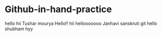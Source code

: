 # Github-in-hand-practice
hello
hii
Tushar
mourya
Hello!!
hii
hellooooooo
Janhavi
sanskruti
git
hello shubham
hyy
